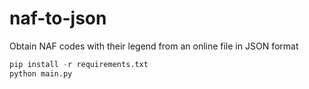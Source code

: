# naf-to-json

Obtain NAF codes with their legend from an online file in JSON format

```python
pip install -r requirements.txt
python main.py
```

